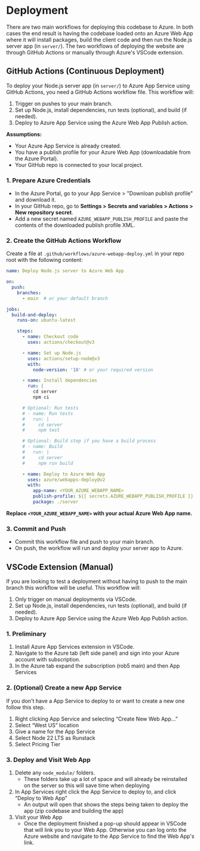 # Deployment
There are two main workflows for deploying this codebase to Azure. In both cases the end result is having the codebase loaded onto an Azure Web App where it will install packages, build the client code and then run the Node.js server app (in `server/`). The two workflows of deploying the website are through GitHub Actions or manually through Azure's VSCode extension.

## GitHub Actions (Continuous Deployment)
To deploy your Node.js server app (in `server/`) to Azure App Service using GitHub Actions, you need a GitHub Actions workflow file. This workflow will:

1. Trigger on pushes to your main branch.
2. Set up Node.js, install dependencies, run tests (optional), and build (if needed).
3. Deploy to Azure App Service using the Azure Web App Publish action.

**Assumptions:**
- Your Azure App Service is already created.
- You have a publish profile for your Azure Web App (downloadable from the Azure Portal).
- Your GitHub repo is connected to your local project.



### 1. Prepare Azure Credentials

- In the Azure Portal, go to your App Service > "Downloan publish profile" and download it.
- In your GitHub repo, go to **Settings > Secrets and variables > Actions > New repository secret**.
- Add a new secret named `AZURE_WEBAPP_PUBLISH_PROFILE` and paste the contents of the downloaded publish profile XML.



### 2. Create the GitHub Actions Workflow

Create a file at `.github/workflows/azure-webapp-deploy.yml` in your repo root with the following content:

```yaml
name: Deploy Node.js server to Azure Web App

on:
  push:
    branches:
      - main  # or your default branch

jobs:
  build-and-deploy:
    runs-on: ubuntu-latest

    steps:
      - name: Checkout code
        uses: actions/checkout@v3

      - name: Set up Node.js
        uses: actions/setup-node@v3
        with:
          node-version: '18' # or your required version

      - name: Install dependencies
        run: |
          cd server
          npm ci

      # Optional: Run tests
      # - name: Run tests
      #   run: |
      #     cd server
      #     npm test

      # Optional: Build step if you have a build process
      # - name: Build
      #   run: |
      #     cd server
      #     npm run build

      - name: Deploy to Azure Web App
        uses: azure/webapps-deploy@v2
        with:
          app-name: <YOUR_AZURE_WEBAPP_NAME>
          publish-profile: ${{ secrets.AZURE_WEBAPP_PUBLISH_PROFILE }}
          package: ./server
```

**Replace `<YOUR_AZURE_WEBAPP_NAME>` with your actual Azure Web App name.**

### 3. Commit and Push

- Commit this workflow file and push to your main branch.
- On push, the workflow will run and deploy your server app to Azure.

## VSCode Extension (Manual)
If you are looking to test a deployment without having to push to the main branch this workflow will be useful. This workflow will:

1. Only trigger on manual deployments via VSCode.
2. Set up Node.js, install dependencies, run tests (optional), and build (if needed).
3. Deploy to Azure App Service using the Azure Web App Publish action.

### 1. Preliminary
1. Install Azure App Services extension in VSCode.
2. Navigate to the Azure tab (left side panel) and sign into your Azure account with subscription.
3. In the Azure tab expand the subscription (rob5 main)  and then App Services
### 2. (Optional) Create a new App Service 
If you don't have a App Service to deploy to or want to create a new one follow this step.
  1. Right clicking App Service and selecting “Create New Web App…”
  2. Select “West US” location
  3. Give a name for the App Service
  4. Select Node 22 LTS as Runstack
  5. Select Pricing Tier
### 3. Deploy and Visit Web App

1. Delete any `node_module/` folders.
    - These folders take up a lot of space and will already be reinstalled on the server so this will save time when deploying
2. In App Services right click the App Service to deploy to, and click “Deploy to Web App”
    - An output will open that shows the steps being taken to deploy the app (zip codebase and building the app)
3. Visit your Web App
    - Once the deployment finished a pop-up should appear in VSCode that will link you to your Web App. Otherwise you can log onto the Azure website and navigate to the App Service to find the Web App's link.